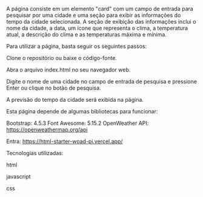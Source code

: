 A página consiste em um elemento "card" com um campo de entrada para pesquisar por uma cidade e uma seção para exibir as informações do tempo da cidade selecionada. A seção de exibição das informações inclui o nome da cidade, a data, um ícone que representa o clima, a temperatura atual, a descrição do clima e as temperaturas máxima e mínima.

Para utilizar a página, basta seguir os seguintes passos:

Clone o repositório ou baixe o código-fonte.

Abra o arquivo index.html no seu navegador web.

Digite o nome de uma cidade no campo de entrada de pesquisa e pressione Enter ou clique no botão de pesquisa.

A previsão do tempo da cidade será exibida na página.

Esta página depende de algumas bibliotecas para funcionar:

Bootstrap: 4.5.3 Font Awesome: 5.15.2 OpenWeather API: https://openweathermap.org/api

Entra: https://html-starter-woad-pi.vercel.app/

Tecnologias utilizadas:

html

javascript

css
